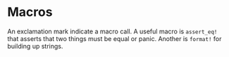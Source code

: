 # Macros

An exclamation mark indicate a macro call. A useful macro is `assert_eq!` that asserts that two things must be equal or panic. Another is `format!` for building up strings.